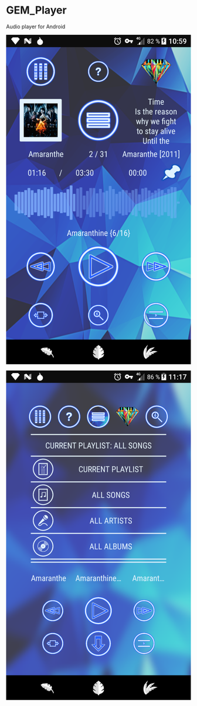 # GEM_Player
Audio player for Android


![](screenshot_player_screen.png)


![](screenshot_main_menu.png)
